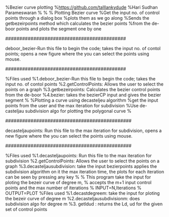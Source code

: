 %Bezier curve plotting
%https://github.com/talllankydude
%Hari Sudhan Parameswaran
%
%
% Plotting Bezier curve
%Get the input no. of control points through a dialog box
%plots them as we go along
%Sends the getbezeirpoints method which calculates the bezier points
%from the de-boor points and plots the segment one by one

###########################################

deboor_bezier-Run this file to begin the code; takes the input no. of contol points; opens a new figure where the you can select the points using mouse.

###########################################

%Files used
%1.deboor_bezier-Run this file to begin the code; takes the input no. of contol points
%2.getControlPoints: Allows the user to select the points on a graph
%3.getbezeirpoints: Calculates the bezier control points from the de-boor
%4.bezier: takes the bezierCP input and gives the bezier segment
%
%Plotting a curve using decasteljeu algorithm
%get the input points from the user and the max iteration for subdivision
%Use de-casteljau subdivision algo for plotting the polygonal curve
%

#############################################

decasteljaupoints: Run this file to the max iteration for subdivision, opens a new figure where the you can select the points using mouse.

#############################################

%Files used
%1.decasteljaupoints: Run this file to the max iteration for subdivision
%2.getControlPoints: Allows the user to select the points on a graph
%3.decasteljausubdivision: take the input bezierpoints applies the subdivision algorithm on it the max iteration time, the plots for each iteration can be seen by pressing any key
%
% This program take the input for ploting the bezeir curve of degree m,
% accepts the m+1 input control points and the max number of iterations
% INPUT=N,Iterations
% OUTPUT=PLOT
%Files used
%1.decastdegreem: take the input for ploting the bezeir curve of degree m
%2.decasteljausubdivisionm: does subdivision algo for degree m
%3. getldud : returns the Ld, ud for the given set of control points